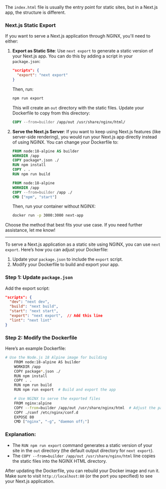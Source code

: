 The `index.html` file is usually the entry point for static sites, but in a Next.js app, the structure is different.

### Next.js Static Export

If you want to serve a Next.js application through NGINX, you'll need to either:

1. **Export as Static Site**: Use `next export` to generate a static version of your Next.js app. You can do this by adding a script in your `package.json`:

   ```json
   "scripts": {
     "export": "next export"
   }
   ```

   Then, run:

   ```bash
   npm run export
   ```

   This will create an `out` directory with the static files. Update your Dockerfile to copy from this directory:

   ```dockerfile
   COPY --from=builder /app/out /usr/share/nginx/html/
   ```

2. **Serve the Next.js Server**: If you want to keep using Next.js features (like server-side rendering), you would run your Next.js app directly instead of using NGINX. You can change your Dockerfile to:

   ```dockerfile
   FROM node:18-alpine AS builder
   WORKDIR /app
   COPY package*.json ./
   RUN npm install
   COPY . .
   RUN npm run build

   FROM node:18-alpine
   WORKDIR /app
   COPY --from=builder /app ./
   CMD ["npm", "start"]
   ```

   Then, run your container without NGINX:

   ```bash
   docker run -p 3000:3000 next-app
   ```

Choose the method that best fits your use case. If you need further assistance, let me know!

---

To serve a Next.js application as a static site using NGINX, you can use `next export`. Here’s how you can adjust your Dockerfile:

1. Update your `package.json` to include the `export` script.
2. Modify your Dockerfile to build and export your app.

### Step 1: Update `package.json`

Add the export script:

```json
"scripts": {
  "dev": "next dev",
  "build": "next build",
  "start": "next start",
  "export": "next export",  // Add this line
  "lint": "next lint"
}
```

### Step 2: Modify the Dockerfile

Here’s an example Dockerfile:

```bash
# Use the Node.js 18 Alpine image for building
    FROM node:18-alpine AS builder
    WORKDIR /app
    COPY package*.json ./
    RUN npm install
    COPY . .
    RUN npm run build
    RUN npm run export  # Build and export the app

    # Use NGINX to serve the exported files
    FROM nginx:alpine
    COPY --from=builder /app/out /usr/share/nginx/html  # Adjust the path
    COPY ./conf /etc/nginx/conf.d
    EXPOSE 80
    CMD ["nginx", "-g", "daemon off;"]
```

### Explanation:

- The `RUN npm run export` command generates a static version of your site in the `out` directory (the default output directory for `next export`).
- The `COPY --from=builder /app/out /usr/share/nginx/html` line copies the static files into the NGINX HTML directory.

After updating the Dockerfile, you can rebuild your Docker image and run it. Make sure to visit `http://localhost:80` (or the port you specified) to see your Next.js application.
